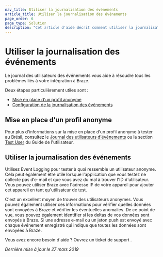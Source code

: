 ```yaml
---
nav_title: Utiliser la journalisation des événements
article_title: Utiliser la journalisation des événements
page_order: 6
page_type: Solution
description: "Cet article d'aide décrit comment utiliser la journalisation des événements pour résoudre les problèmes avec votre intégration à Braze."
---
```


# Utiliser la journalisation des événements

Le journal des utilisateurs des événements vous aide à résoudre tous les problèmes liés à votre intégration à Braze.

Deux étapes particulièrement utiles sont :
* [Mise en place d'un profil anonyme](#setting-up-an-anonymous-profile)
* [Configuration de la journalisation des événements](#using-event-logging)

## Mise en place d'un profil anonyme

Pour plus d'informations sur la mise en place d'un profil anonyme à tester au Brésil, consultez le [Journal des utilisateurs d'événements][46] ou la section [Test User][51] du Guide de l'utilisateur.

## Utiliser la journalisation des événements

Utilisez Event Logging pour tester à quoi ressemble un utilisateur anonyme. Cela peut également être utile lorsque l'application que vous testez ne collecte pas d'e-mail et que vous avez du mal à trouver l'ID d'utilisateur. Vous pouvez utiliser Braze avec l'adresse IP de votre appareil pour ajouter cet appareil en tant qu'utilisateur de test.

C'est un excellent moyen de trouver des utilisateurs anonymes. Vous pouvez également utiliser ces informations pour vérifier quelles données sont envoyées à Braze et vérifier les éventuelles anomalies. De ce point de vue, vous pouvez également identifier si les deltas de vos données sont envoyés à Braze. Si une adresse e-mail ou un jeton push est envoyé avec chaque événement enregistré qui indique que toutes les données sont envoyées à Braze.

Vous avez encore besoin d'aide ? Ouvrez un ticket de support []({{site.baseurl}}/braze_support/).

_Dernière mise à jour le 27 mars 2019_

[46]: {{site.baseurl}}/user_guide/administrative/app_settings/developer_console/event_user_log_tab/#event-user-log-tab
[51]: {{site.baseurl}}/user_guide/administrative/app_settings/developer_console/internal_groups_tab/#adding-test-users
